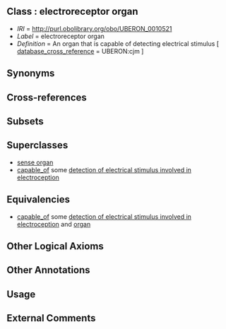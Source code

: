 
## Class : electroreceptor organ

 * *IRI* = http://purl.obolibrary.org/obo/UBERON_0010521
 * *Label* = electroreceptor organ
 * *Definition* = An organ that is capable of detecting electrical stimulus [ [database_cross_reference](../../ef/oboInOwl#hasDbXref.md) = UBERON:cjm ]

## Synonyms


## Cross-references


## Subsets


## Superclasses

 * [sense organ](../../UBERON/20/UBERON_0000020.md)
 * [capable_of](../../RO/15/RO_0002215.md) some [detection of electrical stimulus involved in electroception](../../GO/64/GO_0050964.md)

## Equivalencies

 * [capable_of](../../RO/15/RO_0002215.md) some [detection of electrical stimulus involved in electroception](../../GO/64/GO_0050964.md) and [organ](../../UBERON/62/UBERON_0000062.md)

## Other Logical Axioms


## Other Annotations


## Usage


## External Comments

